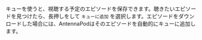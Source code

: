 キューを使うと、視聴する予定のエピソードを保存できます。聴きたいエピソードを見つけたら、長押しをして `キューに追加` を選択します。エピソードをダウンロードした場合には、AntennaPodはそのエピソードを自動的にキューに追加します。
